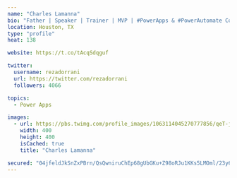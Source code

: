 ```yaml
---
name: "Charles Lamanna"
bio: "Father | Speaker | Trainer | MVP | #PowerApps & #PowerAutomate Community Super User | YouTuber Right-pointing triangle http://youtube.com/c/rezadorrani | Learn - Share - Clockwise rightwards and leftwards open circle arrows"
location: Houston, TX
type: "profile"
heat: 138

website: https://t.co/tAcqSdqguf

twitter:
  username: rezadorrani
  url: https://twitter.com/rezadorrani
  followers: 4066

topics:
  - Power Apps

images:
  - url: https://pbs.twimg.com/profile_images/1063114045270777856/qeT-jpWr_400x400.jpg
    width: 400
    height: 400
    isCached: true
    title: "Charles Lamanna"

secured: "04jfeldJkSnZxPBrn/QsQwniruChEp68gUbGKu+Z98oRJu1KKs5LMOml/23y6NJmrAYY+C9n7W1Ud3HKUyt4tIisrGceuqaK+EdlUWZsJsr8axcMfb0x9F7JY3FGT7AShBxkLvcw7g1n5YDxQOUvZ7eQqFalyVNk7Lg9JG3lY/3Uk1aaxBlXzusrujlgqQ8suNFsk2c/ejauXysU34FUM6Q8BpT9Ot/IKS+BlgPVfnpbf3+hL/UoGlrHbpczoyXzdXiEBNEkDxKepAYDNLVaFWUQ0Y1Lg+/uHXGA9sD8djEuF6jLqbTDX2h6P0yPnwa9SVsn2jk3xLmok0VMedCEj4VWC9SwV18+N5RuoLZlhnO7vZtk0F04ETwyXycA6aK8mNkOF8Rj4SqIkjJmcDxq3nP4zFiVnzPpYSw/5Vyk4zs=;F/9mH0TI2aq5OvJszS74oA=="
---
```


